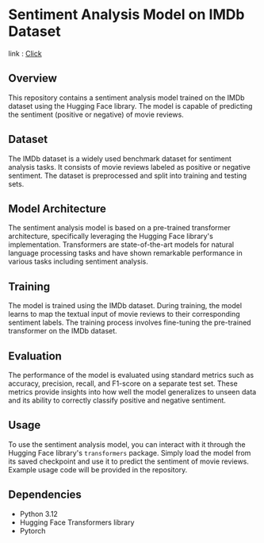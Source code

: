# Sentiment Analysis Model on IMDb Dataset

link : [Click](https://huggingface.co/tanushgolwala/finetuning-sentiment-model-3000-samples)

## Overview
This repository contains a sentiment analysis model trained on the IMDb dataset using the Hugging Face library. The model is capable of predicting the sentiment (positive or negative) of movie reviews.

## Dataset
The IMDb dataset is a widely used benchmark dataset for sentiment analysis tasks. It consists of movie reviews labeled as positive or negative sentiment. The dataset is preprocessed and split into training and testing sets.

## Model Architecture
The sentiment analysis model is based on a pre-trained transformer architecture, specifically leveraging the Hugging Face library's implementation. Transformers are state-of-the-art models for natural language processing tasks and have shown remarkable performance in various tasks including sentiment analysis.

## Training
The model is trained using the IMDb dataset. During training, the model learns to map the textual input of movie reviews to their corresponding sentiment labels. The training process involves fine-tuning the pre-trained transformer on the IMDb dataset.

## Evaluation
The performance of the model is evaluated using standard metrics such as accuracy, precision, recall, and F1-score on a separate test set. These metrics provide insights into how well the model generalizes to unseen data and its ability to correctly classify positive and negative sentiment.

## Usage
To use the sentiment analysis model, you can interact with it through the Hugging Face library's `transformers` package. Simply load the model from its saved checkpoint and use it to predict the sentiment of movie reviews. Example usage code will be provided in the repository.

## Dependencies
- Python 3.12
- Hugging Face Transformers library
- Pytorch

